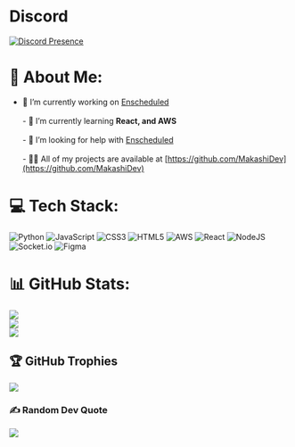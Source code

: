 # Discord 
[![Discord Presence](https://lanyard.cnrad.dev/api/577985634359050251)](https://discord.com/users/577985634359050251)



# 💫 About Me:
- 🔭 I’m currently working on [Enscheduled](https://github.com/MakashiDev/Enscheduled)<br><br>- 🌱 I’m currently learning **React, and AWS**<br><br>- 🤝 I’m looking for help with [Enscheduled](https://github.com/MakashiDev/Enscheduled)<br><br>- 👨‍💻 All of my projects are available at [https://github.com/MakashiDev](https://github.com/MakashiDev)


# 💻 Tech Stack:
![Python](https://img.shields.io/badge/python-3670A0?style=flat&logo=python&logoColor=ffdd54) ![JavaScript](https://img.shields.io/badge/javascript-%23323330.svg?style=flat&logo=javascript&logoColor=%23F7DF1E) ![CSS3](https://img.shields.io/badge/css3-%231572B6.svg?style=flat&logo=css3&logoColor=white) ![HTML5](https://img.shields.io/badge/html5-%23E34F26.svg?style=flat&logo=html5&logoColor=white) ![AWS](https://img.shields.io/badge/AWS-%23FF9900.svg?style=flat&logo=amazon-aws&logoColor=white) ![React](https://img.shields.io/badge/react-%2320232a.svg?style=flat&logo=react&logoColor=%2361DAFB) ![NodeJS](https://img.shields.io/badge/node.js-6DA55F?style=flat&logo=node.js&logoColor=white) ![Socket.io](https://img.shields.io/badge/Socket.io-black?style=flat&logo=socket.io&badgeColor=010101) 	![Figma](https://img.shields.io/badge/figma-%23F24E1E.svg?style=flat&logo=figma&logoColor=white)
# 📊 GitHub Stats:
![](https://github-readme-stats.vercel.app/api?username=MakashiDev&theme=dark&hide_border=false&include_all_commits=false&count_private=false)<br/>
![](https://github-readme-streak-stats.herokuapp.com/?user=MakashiDev&theme=dark&hide_border=false)<br/>
![](https://github-readme-stats.vercel.app/api/top-langs/?username=MakashiDev&theme=dark&hide_border=false&include_all_commits=false&count_private=false&layout=compact)

## 🏆 GitHub Trophies
![](https://github-profile-trophy.vercel.app/?username=MakashiDev&theme=nord&no-frame=true&no-bg=true&margin-w=4)

### ✍️ Random Dev Quote
![](https://quotes-github-readme.vercel.app/api?type=horizontal&theme=radical)

